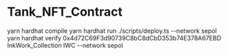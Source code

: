 # Tank_NFT_Contract

yarn hardhat compile
yarn hardhat run ./scripts/deploy.ts --network sepol
yarn hardhat verify 0x4d72C69F3d90739C8bC8dCbD353b74E378A67EBD InkWork_Collection IWC --network sepol